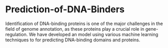 # Prediction-of-DNA-Binders
Identification of DNA-binding proteins is one of the major challenges in the field of genome annotation, as these proteins play a crucial role in gene-regulation. We have developed an model using various machine learning techniques to for predicting DNA-binding domains and proteins.
